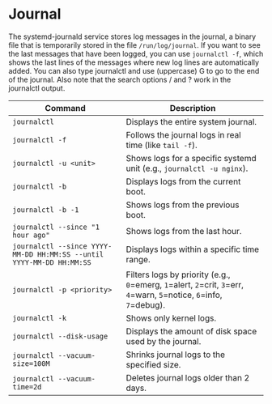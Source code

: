 # Journal

The systemd-journald service stores log messages in the journal, a binary file that is temporarily stored in the file `/run/log/journal`. If you want to see the last messages that have been logged, you can use `journalctl -f`, which shows the last lines of the messages where new log lines are automatically added. You can also type journalctl and use (uppercase) G to go to the end of the journal. Also note that the search options / and ? work in the journalctl output.

| Command                                                              | Description                                                                                                          |
| -------------------------------------------------------------------- | -------------------------------------------------------------------------------------------------------------------- |
| `journalctl`                                                         | Displays the entire system journal.                                                                                  |
| `journalctl -f`                                                      | Follows the journal logs in real time (like `tail -f`).                                                              |
| `journalctl -u <unit>`                                               | Shows logs for a specific systemd unit (e.g., `journalctl -u nginx`).                                                |
| `journalctl -b`                                                      | Displays logs from the current boot.                                                                                 |
| `journalctl -b -1`                                                   | Shows logs from the previous boot.                                                                                   |
| `journalctl --since "1 hour ago"`                                    | Shows logs from the last hour.                                                                                       |
| `journalctl --since YYYY-MM-DD HH:MM:SS --until YYYY-MM-DD HH:MM:SS` | Displays logs within a specific time range.                                                                          |
| `journalctl -p <priority>`                                           | Filters logs by priority (e.g., `0`=emerg, `1`=alert, `2`=crit, `3`=err, `4`=warn, `5`=notice, `6`=info, `7`=debug). |
| `journalctl -k`                                                      | Shows only kernel logs.                                                                                              |
| `journalctl --disk-usage`                                            | Displays the amount of disk space used by the journal.                                                               |
| `journalctl --vacuum-size=100M`                                      | Shrinks journal logs to the specified size.                                                                          |
| `journalctl --vacuum-time=2d`                                        | Deletes journal logs older than 2 days.                                                                              |

